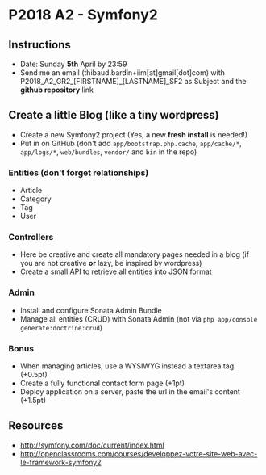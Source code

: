 # P2018 A2 - Symfony2

## Instructions

* Date: Sunday **5th** April by 23:59  
* Send me an email (thibaud.bardin+iim[at]gmail[dot]com) with P2018_A2_GR2_[FIRSTNAME]_[LASTNAME]_SF2 as Subject and the **github repository** link  

## Create a little Blog (like a tiny wordpress)

* Create a new Symfony2 project (Yes, a new **fresh install** is needed!)  
* Put in on GitHub (don't add ```app/bootstrap.php.cache```, ```app/cache/*```, ```app/logs/*```,  ```web/bundles```, ```vendor/``` and ```bin``` in the repo)

### Entities (don't forget relationships)

* Article  
* Category  
* Tag  
* User  

### Controllers

* Here be creative and create all mandatory pages needed in a blog (if you are not creative **or** lazy, be inspired by wordpress)  
* Create a small API to retrieve all entities into JSON format  

### Admin

* Install and configure Sonata Admin Bundle
* Manage all entities (CRUD) with Sonata Admin (not via ```php app/console generate:doctrine:crud```)

### Bonus

* When managing articles, use a WYSIWYG instead a textarea tag (+0.5pt)    
* Create a fully functional contact form page (+1pt)  
* Deploy application on a server, paste the url in the email's content (+1.5pt)

## Resources

* http://symfony.com/doc/current/index.html
* http://openclassrooms.com/courses/developpez-votre-site-web-avec-le-framework-symfony2  

